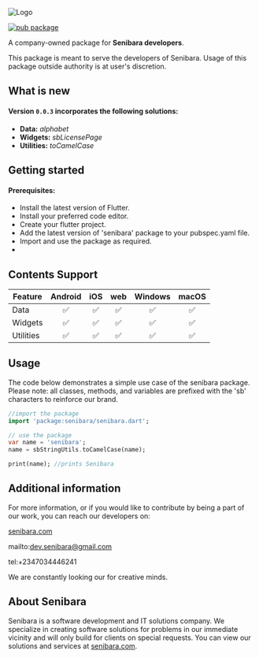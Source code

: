 ![Logo](https://firebasestorage.googleapis.com/v0/b/senibara-5bb45.appspot.com/o/Logos%2Flogo-ht.png?alt=media&token=94d271ef-77bd-409f-81bd-354e27034878)

[![pub package](https://img.shields.io/pub/v/senibara.svg)](https://pub.dev/packages/senibara)

A company-owned package for **Senibara developers**. 

This package is meant to serve the developers of Senibara.
Usage of this package outside authority is at user's discretion.

## What is new
#### Version `0.0.3` incorporates the following solutions:
- **Data:** *alphabet*
- **Widgets:** *sbLicensePage*
- **Utilities:** *toCamelCase*

## Getting started
#### Prerequisites:
- Install the latest version of Flutter.
- Install your preferred code editor.
- Create your flutter project.
- Add the latest version of 'senibara' package to your pubspec.yaml file.
- Import and use the package as required.
- 
## Contents Support
| Feature                        | Android | iOS | web | Windows | macOS |
| ------------------------------ | :-----: | :-: | :---: | :-: | :-----: |
| Data                  | ✅      | ✅  | ✅    | ✅  | ✅      |     
| Widgets                | ✅      | ✅  | ✅    | ✅  | ✅      | 
| Utilities                | ✅      | ✅  | ✅    | ✅  | ✅      | 

## Usage
The code below demonstrates a simple use case of the senibara package. Please note: all classes, methods, and variables are prefixed with the 'sb' characters to reinforce our brand.

```dart
//import the package
import 'package:senibara/senibara.dart';

// use the package
var name = 'senibara';
name = sbStringUtils.toCamelCase(name);

print(name); //prints Senibara
```

## Additional information

For more information, or if you would like to contribute by being a part of our work, you can reach our developers on:

[senibara.com]

mailto:dev.senibara@gmail.com

tel:+2347034446241

We are constantly looking our for creative minds.


## About Senibara

Senibara is a software development and IT solutions company.
We specialize in creating software solutions for problems in our immediate vicinity and will only build for clients on special requests.
You can view our solutions and services at [senibara.com].




[sbLogo]: https://firebasestorage.googleapis.com/v0/b/senibara-5bb45.appspot.com/o/Logos%2Flogo-ht.png?alt=media&token=94d271ef-77bd-409f-81bd-354e27034878
[senibara.com]: https://senibara.com